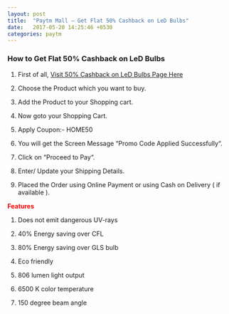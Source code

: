 ```yaml
---
layout: post
title:  "Paytm Mall – Get Flat 50% Cashback on LeD Bulbs"
date:   2017-05-20 14:25:46 +0530
categories: paytm
---
```


<h3>How to Get Flat 50% Cashback on LeD Bulbs</h3>

1) First of all, [Visit 50% Cashback on LeD Bulbs Page Here](https://paytmmall.com/shop/g/home-kitchen-store/led-flash)

2) Choose the Product which you want to buy.

3) Add the Product to your Shopping cart.

4) Now goto your Shopping Cart.

5) Apply Coupon:- HOME50

6) You will get the Screen Message “Promo Code Applied Successfully“.

7) Click on “Proceed to Pay“.

8) Enter/ Update your Shipping Details.

9) Placed the Order using Online Payment or using Cash on Delivery ( if available ).

<span style="color:red"> **Features** </span>

1) Does not emit dangerous UV-rays

2) 40% Energy saving over CFL

3) 80% Energy saving over GLS bulb

4) Eco friendly

5) 806 lumen light output

6) 6500 K color temperature

7) 150 degree beam angle
